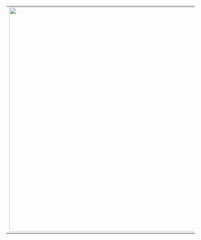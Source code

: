
<table width="100%"> 
  <tr>
  <td width="50%">
<img src="https://media.giphy.com/media/GoWH9YV4t3n4Q/giphy.gif" width="600">
<td width="50%">
    
[![Linkedin: miroslavbass](https://img.shields.io/badge/-miroslavbass-blue?style=flat-square&logo=Linkedin&logoColor=white&link=https://www.linkedin.com/in/miroslavbass/)](https://www.linkedin.com/in/miroslavbass/) [![Gmail Badge](https://img.shields.io/badge/-GMAIL-c14438?style=flat-square&logo=Gmail&logoColor=white&link=mailto:bassmiroslav@gmail.com)](mailto:bassmiroslav@gmail.com) ![visitors](https://visitor-badge.laobi.icu/badge?page_id=mrslv-bss.mrslv-bss) 
  

![](https://img.shields.io/badge/Code-Python-informational?style=flat&logo=python&logoColor=white&color=6aa6f8)
![](https://img.shields.io/badge/Framework-Golem-informational?style=flat&logo=python&logoColor=white&color=6aa6f8)
![](https://img.shields.io/badge/Framework-PyTest-informational?style=flat&logo=python&logoColor=white&color=6aa6f8)

![](https://img.shields.io/badge/Code-Java-informational?style=flat&logo=java&logoColor=white&color=6aa6f8)
![](https://img.shields.io/badge/Framework-TestNG-informational?style=flat&logo=java&logoColor=white&color=6aa6f8)


  
[![Open Source Love](https://badges.frapsoft.com/os/v2/open-source-175x29.png?v=103)](https://github.com/ellerbrock/open-source-badges/)
